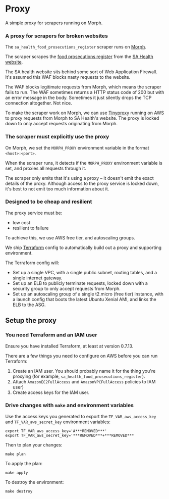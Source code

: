 # Proxy

A simple proxy for scrapers running on Morph.

### A proxy for scrapers for broken websites

The `sa_health_food_prosecutions_register` scraper runs on [Morph](https://morph.io/auxesis/sa_health_food_prosecutions_register).

The scraper scrapes the [food prosecutions register](http://www.sahealth.sa.gov.au/wps/wcm/connect/public+content/sa+health+internet/about+us/legislation/food+legislation/food+prosecution+register) from the [SA Health website](http://sahealth.sa.gov.au/).

The SA health website sits behind some sort of Web Application Firewall. It's assumed this WAF blocks nasty requests to the website.

The WAF blocks legitimate requests from Morph, which means the scraper fails to run. The WAF sometimes returns a HTTP status code of 200 but with an error message in the body. Sometimes it just silently drops the TCP connection altogether. Not nice.

To make the scraper work on Morph, we can use [Tinyproxy](https://tinyproxy.github.io/) running on AWS to proxy requests from Morph to SA Health's website. The proxy is locked down to only accept requests originating from Morph.

### The scraper must explicitly use the proxy

On Morph, we set the `MORPH_PROXY` environment variable in the format `<host>:<port>`.

When the scraper runs, it detects if the `MORPH_PROXY` environment variable is set, and proxies all requests through it.

The scraper only emits that it's using a proxy – it doesn't emit the exact details of the proxy. Although access to the proxy service is locked down, it's best to not emit too much information about it.

### Designed to be cheap and resilient

The proxy service must be:

 - low cost
 - resilient to failure

To achieve this, we use AWS free tier, and autoscaling groups.

We ship [Terraform](https://terraform.io) config to automatically build out a proxy and supporting environment.

The Terraform config will:

 - Set up a single VPC, with a single public subnet, routing tables, and a single internet gateway.
 - Set up an ELB to publicly terminate requests, locked down with a security group to only accept requests from Morph.
 - Set up an autoscaling group of a single t2.micro (free tier) instance, with a launch config that boots the latest Ubuntu Xenial AMI, and links the ELB to the ASG.

## Setup the proxy

### You need Terraform and an IAM user

Ensure you have installed Terraform, at least at version 0.7.13.

There are a few things you need to configure on AWS before you can run Terraform:

 1. Create an IAM user. You should probably name it for the thing you're proxying (for example, `sa_health_food_prosecutions_register`).
 1. Attach `AmazonEC2FullAccess` and `AmazonVPCFullAccess` policies to IAM user)
 1. Create access keys for the IAM user.

### Drive changes with `make` and environment variables

Use the access keys you generated to export the `TF_VAR_aws_access_key` and `TF_VAR_aws_secret_key` environment variables:

```
export TF_VAR_aws_access_key='A***REMOVED***'
export TF_VAR_aws_secret_key='***REMOVED***+***REMOVED***
```

Then to plan your changes:

```
make plan
```

To apply the plan:

```
make apply
```

To destroy the environment:

```
make destroy
```
